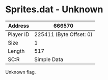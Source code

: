 
#  Sprites.dat - Unknown
Address   | 666570
----------|-------------
Player ID | 225411 (Byte Offset: 0)
Size 	  | 1
Length 	  | 517
SC:R      | Simple Data

Unknown flag.
